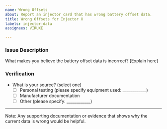 ```yaml
---
name: Wrong Offsets
about: Report an injector card that has wrong battery offset data.
title: Wrong Offsets for Injector X
labels: injector-data
assignees: VIRUXE

---
```


### Issue Description
What makes you believe the battery offset data is incorrect?
[Explain here]

### Verification
- What is your source? (select one)
  - [ ] Personal testing (please specify equipment used: ____________)
  - [ ] Manufacturer documentation
  - [ ] Other (please specify: ____________)

---
Note: Any supporting documentation or evidence that shows why the current data is wrong would be helpful.
